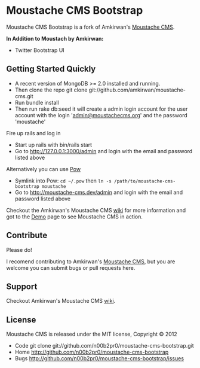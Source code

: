 # Moustache CMS Bootstrap

Moustache CMS Bootstrap is a fork of Amkirwan's [Moustache CMS](https://github.com/amkirwan/moustache-cms).

**In Addition to Moustach by Amkirwan:**

- Twitter Bootstrap UI

## Getting Started Quickly

- A recent version of MongoDB >= 2.0 installed and running. 
- Then clone the repo git clone git://github.com/amkirwan/moustache-cms.git
- Run bundle install
- Then run rake db:seed it will create a admin login account for the user account with the login 'admin@moustachecms.org' and the password 'moustache'

Fire up rails and log in

- Start up rails with bin/rails start 
- Go to http://127.0.0.1:3000/admin and login with the email and password listed above

Alternatively you can use [Pow](http://pow.cx/)

- Symlink into Pow: `cd ~/.pow` then `ln -s /path/to/moustache-cms-bootstrap moustache`
- Go to http://moustache-cms.dev/admin and login with the email and password listed above

Checkout the Amkirwan's Moustache CMS [wiki](http://github.com/amkirwan/moustache-cms/wiki) for more information and got to the [Demo](https://demo.moustachecms.org/admin) page to see Moustache CMS in action. 

## Contribute

Please do!

I recomend contributing to Amkirwan's [Moustache CMS](https://github.com/amkirwan/moustache-cms), but you are welcome you can submit bugs or pull requests here.

## Support 

Checkout Amkirwan's Moustache CMS [wiki](http://github.com/amkirwan/moustache-cms/wiki).

## License 

Moustache CMS is released under the MIT license, Copyright &copy; 2012

- Code git clone git://github.com/n00b2pr0/moustache-cms-bootstrap.git
- Home http://github.com/n00b2pr0/moustache-cms-bootstrap
- Bugs http://github.com/n00b2pr0/moustache-cms-bootstrap/issues

